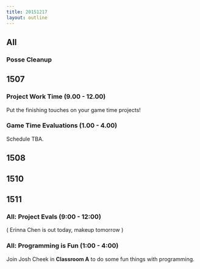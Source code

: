 ```yaml
---
title: 20151217
layout: outline
---
```


## All

### Posse Cleanup

## 1507

### Project Work Time (9.00 - 12.00)

Put the finishing touches on your game time projects!

### Game Time Evaluations (1.00 - 4.00)

Schedule TBA.

## 1508

## 1510

## 1511

### All: Project Evals (9:00 - 12:00)

( Erinna Chen is out today, makeup tomorrow )

### All: Programming is Fun (1:00 - 4:00)

Join Josh Cheek in **Classroom A** to do some fun
things with programming.
